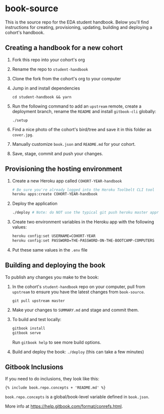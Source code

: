 # book-source

This is the source repo for the EDA student handbook. Below you'll find instructions for creating, provisioning, updating, building and deploying a cohort's handbook.


## Creating a handbook for a new cohort

1. Fork this repo into your cohort's org

2. Rename the repo to `student-handbook`

3. Clone the fork from the cohort's org to your computer

4. Jump in and install dependencies
    ```
    cd student-handbook && yarn
    ```

5. Run the following command to add an `upstream` remote, create a deployment branch, rename the `README` and install `gitbook-cli` globally:

    ```
    ./setup
    ```

6. Find a nice photo of the cohort's bird/tree and save it in this folder as `cover.jpg`.

7. Manually customize `book.json` and `README.md` for your cohort.

8. Save, stage, commit and push your changes.


## Provisioning the hosting environment

1. Create a new Heroku app called `COHORT-YEAR-handbook`

    ```sh
    # Be sure you're already logged into the Heroku Toolbelt CLI tool
    heroku apps:create COHORT-YEAR-handbook
    ```

2. Deploy the application

    ```sh
    ./deploy # Note: do NOT use the typical git push heroku master approach
    ```

3. Create two environment variables in the Heroku app with the following values:

    ```sh
    heroku config:set USERNAME=COHORT-YEAR
    heroku config:set PASSWORD=THE-PASSWORD-ON-THE-BOOTCAMP-COMPUTERS
    ```

4. Put these same values in the `.env` file


## Building and deploying the book

To publish any changes you make to the book:

1. In the cohort's `student-handbook` repo on your computer, pull from `upstream` to ensure you have the latest changes from `book-source`.

    ```
    git pull upstream master
    ```

2. Make your changes to `SUMMARY.md` and stage and commit them.

3. To build and test locally:

    ```sh
    gitbook install
    gitbook serve
    ```

    Run `gitbook help` to see more build options.

4. Build and deploy the book: `./deploy` (this can take a few minutes)


## Gitbook Inclusions

If you need to do inclusions, they look like this:

```
{% include book.repo.concepts + 'README.md' %}
```

`book.repo.concepts` is a global/book-level variable defined in `book.json`.

More info at https://help.gitbook.com/format/conrefs.html.

